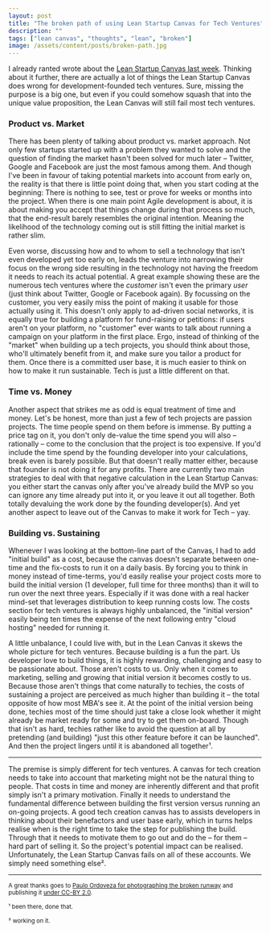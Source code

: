 ```yaml
---
layout: post
title: "The broken path of using Lean Startup Canvas for Tech Ventures"
description: ""
tags: ["lean canvas", "thoughts", "lean", "broken"]
image: /assets/content/posts/broken-path.jpg
---
```


I already <span class="strokethrough">ranted</span> wrote about the [Lean Startup Canvas last week](/2014/07/22/lean-canvas-missing-pieces/). Thinking about it further, there are actually a lot of things the Lean Startup Canvas does wrong for development-founded tech ventures. Sure, missing the purpose is a big one, but even if you could somehow squash that into the unique value proposition, the Lean Canvas will still fail most tech ventures.

### Product vs. Market

There has been plenty of talking about product vs. market approach. Not only few startups started up with a problem they wanted to solve and the question of finding the market hasn't been solved for much later – Twitter, Google and Facebook are just the most famous among them. And though I've been in favour of taking potential markets into account from early on, the reality is that there is little point doing that, when you start coding at the beginning: There is nothing to see, test or prove for weeks or months into the project. When there is one main point Agile development is about, it is about making you accept that things change during that process so much, that the end-result barely resembles the original intention. Meaning the likelihood of the technology coming out is still fitting the initial market is rather slim.

Even worse, discussing how and to whom to sell a technology that isn't even developed yet too early on, leads the venture into narrowing their focus on the wrong side resulting in the technology not having the freedom it needs to reach its actual potential. A great example showing these are the numerous tech ventures where the _customer_ isn't even the primary _user_ (just think about Twitter, Google or Facebook again). By focussing on the customer, you very easily miss the point of making it usable for those actually using it. This doesn't only apply to ad-driven social networks, it is equally true for building a platform for fund-raising or petitions: if users aren't on your platform, no "customer" ever wants to talk about running a campaign on your platform in the first place. Ergo, instead of thinking of the "market" when building up a tech projects, you should think about those, who'll ultimately benefit from it, and make sure you tailor a product for them. Once there is a committed user base, it is much easier to think on how to make it run sustainable. Tech is just a little different on that.


### Time vs. Money

Another aspect that strikes me as odd is equal treatment of time and money. Let's be honest, more than just a few of tech projects are passion projects. The time people spend on them before is immense. By putting a price tag on it, you don't only de-value the time spend you will also – rationally – come to the conclusion that the project is too expensive. If you'd include the time spend by the founding developer into your calculations, break even is barely possible. But that doesn't really matter either, because that founder is not doing it for any profits. There are currently two main strategies to deal with that negative calculation in the Lean Startup Canvas: you either start the canvas only after you've already build the MVP so you can ignore any time already put into it, or you leave it out all together. Both totally devaluing the work done by the founding developer(s). And yet another aspect to leave out of the Canvas to make it work for Tech – yay.


### Building vs. Sustaining

Whenever I was looking at the bottom-line part of the Canvas, I had to add "initial build" as a cost, because the canvas doesn't separate between one-time and the fix-costs to run it on a daily basis. By forcing you to think in money instead of time-terms, you'd easily realise your project costs more to build the initial version (1 developer, full time for three months) than it will to run over the next three years. Especially if it was done with a real hacker mind-set that leverages distribution to keep running costs low. The costs section for tech ventures is always highly unbalanced, the "initial version" easily being ten times the expense of the next following entry "cloud hosting" needed for running it.

A little unbalance, I could live with, but in the Lean Canvas it skews the whole picture for tech ventures. Because building is a fun the part. Us developer love to build things, it is highly rewarding, challenging and easy to be passionate about. Those aren't costs to us. Only when it comes to marketing, selling and growing that initial version it becomes costly to us. Because those aren't things that come naturally to techies, the costs of sustaining a project are perceived as much higher than building it – the total opposite of how most MBA's see it. At the point of the initial version being done, techies most of the time should just take a close look whether it might already be market ready for some and try to get them on-board. Though that isn't as hard, techies rather like to avoid the question at all by pretending (and building) "just this other feature before it can be launched". And then the project lingers until it is abandoned all together¹.

---

The premise is simply different for tech ventures. A canvas for tech creation needs to take into account that marketing might not be the natural thing to people. That costs in time and money are inherently different and that profit simply isn't a primary motivation. Finally it needs to understand the fundamental difference between building the first version versus running an on-going projects. A good tech creation canvas has to assists developers in thinking about their benefactors and user base early, which in turns helps realise when is the right time to take the step for publishing the build. Through that it needs to motivate them to go out and do the – for them – hard part of selling it. So the project's potential impact can be realised. Unfortunately, the Lean Startup Canvas fails on all of these accounts. We simply need something else².

---

<small>A great thanks goes to [Paulo Ordoveza for photographing the broken runway](https://www.flickr.com/photos/brownpau/3177430299) and publishing it [under CC-BY 2.0](https://creativecommons.org/licenses/by/2.0/).</small>



<small>¹ been there, done that.</small>

<small>² working on it.</small>